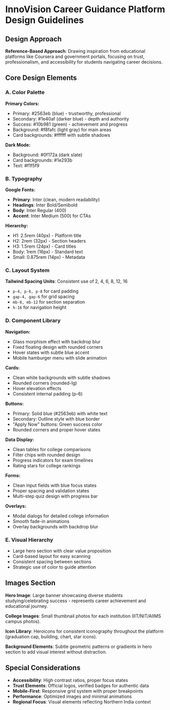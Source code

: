 # InnoVision Career Guidance Platform Design Guidelines

## Design Approach
**Reference-Based Approach**: Drawing inspiration from educational platforms like Coursera and government portals, focusing on trust, professionalism, and accessibility for students navigating career decisions.

## Core Design Elements

### A. Color Palette
**Primary Colors:**
- Primary: #2563eb (blue) - trustworthy, professional
- Secondary: #1e40af (darker blue) - depth and authority
- Success: #10b981 (green) - achievement and progress
- Background: #f8fafc (light gray) for main areas
- Card backgrounds: #ffffff with subtle shadows

**Dark Mode:**
- Background: #0f172a (dark slate)
- Card backgrounds: #1e293b
- Text: #f1f5f9

### B. Typography
**Google Fonts:**
- **Primary**: Inter (clean, modern readability)
- **Headings**: Inter Bold/Semibold
- **Body**: Inter Regular (400)
- **Accent**: Inter Medium (500) for CTAs

**Hierarchy:**
- H1: 2.5rem (40px) - Platform title
- H2: 2rem (32px) - Section headers
- H3: 1.5rem (24px) - Card titles
- Body: 1rem (16px) - Standard text
- Small: 0.875rem (14px) - Metadata

### C. Layout System
**Tailwind Spacing Units**: Consistent use of 2, 4, 6, 8, 12, 16
- `p-4, p-6, p-8` for card padding
- `gap-4, gap-6` for grid spacing
- `mb-8, mb-12` for section separation
- `h-16` for navigation height

### D. Component Library

**Navigation:**
- Glass morphism effect with backdrop blur
- Fixed floating design with rounded corners
- Hover states with subtle blue accent
- Mobile hamburger menu with slide animation

**Cards:**
- Clean white backgrounds with subtle shadows
- Rounded corners (rounded-lg)
- Hover elevation effects
- Consistent internal padding (p-6)

**Buttons:**
- Primary: Solid blue (#2563eb) with white text
- Secondary: Outline style with blue border
- "Apply Now" buttons: Green success color
- Rounded corners and proper hover states

**Data Display:**
- Clean tables for college comparisons
- Filter chips with rounded design
- Progress indicators for exam timelines
- Rating stars for college rankings

**Forms:**
- Clean input fields with blue focus states
- Proper spacing and validation states
- Multi-step quiz design with progress bar

**Overlays:**
- Modal dialogs for detailed college information
- Smooth fade-in animations
- Overlay backgrounds with backdrop blur

### E. Visual Hierarchy
- Large hero section with clear value proposition
- Card-based layout for easy scanning
- Consistent spacing between sections
- Strategic use of color to guide attention

## Images Section
**Hero Image**: Large banner showcasing diverse students studying/celebrating success - represents career achievement and educational journey.

**College Images**: Small thumbnail photos for each institution (IIT/NIT/AIIMS campus photos).

**Icon Library**: Heroicons for consistent iconography throughout the platform (graduation cap, building, chart, star icons).

**Background Elements**: Subtle geometric patterns or gradients in hero section to add visual interest without distraction.

## Special Considerations
- **Accessibility**: High contrast ratios, proper focus states
- **Trust Elements**: Official logos, verified badges for authentic data
- **Mobile-First**: Responsive grid system with proper breakpoints
- **Performance**: Optimized images and minimal animations
- **Regional Focus**: Visual elements reflecting Northern India context